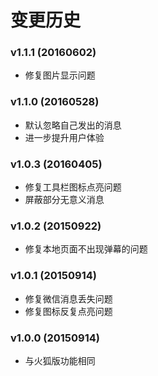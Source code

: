 # 变更历史

### v1.1.1 (20160602)

- 修复图片显示问题

### v1.1.0 (20160528)

- 默认忽略自己发出的消息
- 进一步提升用户体验

### v1.0.3 (20160405)

- 修复工具栏图标点亮问题
- 屏蔽部分无意义消息

### v1.0.2 (20150922)

- 修复本地页面不出现弹幕的问题

### v1.0.1 (20150914)

- 修复微信消息丢失问题
- 修复图标反复点亮问题

### v1.0.0 (20150914)

- 与火狐版功能相同
